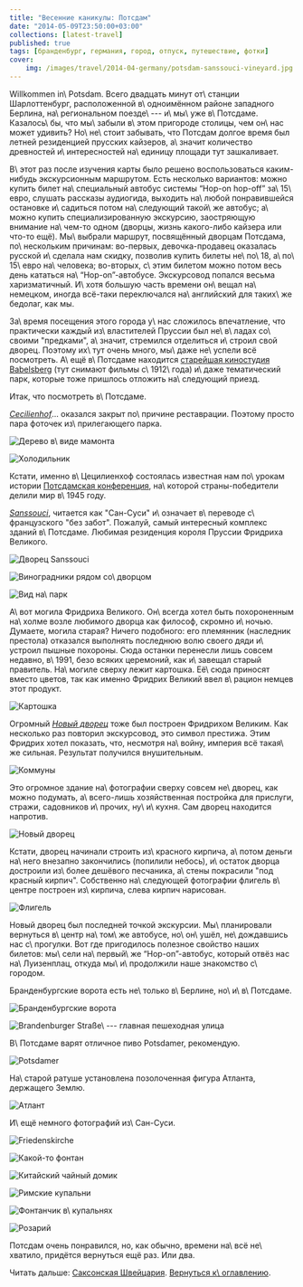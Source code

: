 ```yaml
---
title: "Весенние каникулы: Потсдам"
date: "2014-05-09T23:50:00+03:00"
collections: [latest-travel]
published: true
tags: [бранденбург, германия, город, отпуск, путешествие, фотки]
cover:
    img: /images/travel/2014-04-germany/potsdam-sanssouci-vineyard.jpg
---
```


Willkommen in\ Potsdam. Всего двадцать минут от\ станции Шарлоттенбург, расположенной в\ одноимённом районе западного
Берлина, на\ региональном поезде\ --- и\ мы\ уже в\ Потсдаме. Казалось\ бы, что мы\ забыли в\ этом пригороде столицы,
чем он\ нас может удивить? Но\ не\ стоит забывать, что Потсдам долгое время был летней резиденцией прусских кайзеров,
а\ значит количество древностей и\ интересностей на\ единицу площади тут зашкаливает.

В\ этот раз после изучения карты было решено воспользоваться каким-нибудь экскурсионным маршрутом. Есть несколько
вариантов: можно купить билет на\ специальный автобус системы “Hop-on hop-off” за\ 15\ евро, слушать
рассказы аудиогида, выходить на\ любой понравившейся остановке и\ садиться потом на\ следующий такой\ же автобус;
а\ можно купить специализированную экскурсию, заостряющую внимание на\ чем-то одном (дворцы, жизнь
какого-либо кайзера или что-то ещё). Мы\ выбрали маршрут, посвящённый дворцам Потсдама, по\ нескольким
причинам: во-первых, девочка-продавец оказалась русской и\ сделала нам скидку, позволив купить билеты
не\ по\ 18, а\ по\ 15\ евро на\ человека; во-вторых, с\ этим билетом можно потом весь день кататься
на\ “Hop-on”-автобусе. Экскурсовод попался весьма харизматичный. И\ хотя большую часть времени он\ вещал
на\ немецком, иногда всё-таки переключался на\ английский для таких\ же бедолаг, как мы.

За\ время посещения этого города у\ нас сложилось впечатление, что практически каждый из\ властителей Пруссии был
не\ в\ ладах со\ своими "предками", а\ значит, стремился отделиться и\ строил свой дворец. Поэтому их\ тут очень много,
мы\ даже не\ успели всё посмотреть. А\ ещё в\ Потсдаме находится [старейшая киностудия Babelsberg][babelsberg] (тут
снимают фильмы с\ 1912\ года) и\ даже тематический парк, которые тоже пришлось отложить на\ следующий приезд.

Итак, что посмотреть в\ Потсдаме.

*[Cecilienhof]*... оказался закрыт по\ причине реставрации. Поэтому просто пара фоточек из\ прилегающего парка.

![Дерево в\ виде мамонта](/images/travel/2014-04-germany/potsdam-cecilienhof-mammoth.jpg "Дерево в виде мамонта")

<!--more Что ещё посмотреть в Потсдаме...-->

![Холодильник](/images/travel/2014-04-germany/potsdam-cecilienhof-fridge.jpg "Холодильник")

Кстати, именно в\ Цецилиенхоф состоялась известная нам по\ урокам истории [Потсдамская конференция][conference],
на\ которой страны-победители делили мир в\ 1945 году.

*[Sanssouci][sanssouci]*, читается как "Сан-Суси" и\ означает в\ переводе с\ французского "без забот". Пожалуй,
самый интересный комплекс зданий в\ Потсдаме. Любимая резиденция короля Пруссии Фридриха Великого.

![Дворец Sanssouci](/images/travel/2014-04-germany/potsdam-sanssouci-palais.jpg "Дворец Sanssouci")

![Виноградники рядом со\ дворцом](/images/travel/2014-04-germany/potsdam-sanssouci-vineyard.jpg "Виноградники рядом со дворцом")

![Вид на\ парк](/images/travel/2014-04-germany/potsdam-sanssouci-park.jpg "Вид на парк")

А\ вот могила Фридриха Великого. Он\ всегда хотел быть похороненным на\ холме возле любимого дворца как философ,
скромно и\ ночью. Думаете, могила старая? Ничего подобного: его племянник (наследник престола) отказался выполнять
последнюю волю своего дяди и\ устроил пышные похороны. Сюда останки перенесли лишь совсем недавно, в\ 1991, безо всяких
церемоний, как и\ завещал старый правитель. На\ могиле сверху лежит картошка. Её\ сюда приносят вместо цветов, так как
именно Фридрих Великий ввел в\ рацион немцев этот продукт.

![Картошка](/images/travel/2014-04-germany/potsdam-sanssouci-grave.jpg "Картошка")

Огромный *[Новый дворец][neues-palais]* тоже был построен Фридрихом Великим. Как несколько раз повторил экскурсовод,
это символ престижа. Этим Фридрих хотел показать, что, несмотря на\ войну, империя всё такая\ же сильная. Результат
получился внушительным.

![Коммуны](/images/travel/2014-04-germany/potsdam-neues-palais-communs.jpg "Коммуны")

Это огромное здание на\ фотографии сверху совсем не\ дворец, как можно подумать, а\ всего-лишь хозяйственная
постройка для прислуги, стражи, садовников и\ прочих, ну\ и\ кухня. Сам дворец находится напротив.

![Новый дворец](/images/travel/2014-04-germany/potsdam-neues-palais.jpg "Новый дворец")

Кстати, дворец начинали строить из\ красного кирпича, а\ потом деньги на\ него внезапно закончились (попилили небось),
и\ остаток дворца достроили из\ более дешёвого песчаника, а\ стены покрасили "под красный кирпич". Собственно
на\ следующей фотографии флигель в\ центре построен из\ кирпича, слева кирпич нарисован.

![Флигель](/images/travel/2014-04-germany/potsdam-neues-palais-wing.jpg "Флигель")

Новый дворец был последней точкой экскурсии. Мы\ планировали вернуться в\ центр на\ том\ же автобусе, но\ он\ ушёл,
не\ дождавшись нас с\ прогулки. Вот где пригодилось полезное свойство наших билетов: мы\ сели на\ первый\ же
“Hop-on”-автобус, который отвёз нас на\ Луизенплац, откуда мы\ и\ продолжили наше знакомство с\ городом.

Бранденбургские ворота есть не\ только в\ Берлине, но\ и\ в\ Потсдаме.

![Бранденбургские ворота](/images/travel/2014-04-germany/potsdam-brandenburger-tor.jpg "Бранденбургские ворота")

![Brandenburger Straße\ --- главная пешеходная улица](/images/travel/2014-04-germany/potsdam-brandenburger-strasse.jpg "Brandenburger Straße - главная пешеходная улица")

В\ Потсдаме варят отличное пиво Potsdamer, рекомендую.

![Potsdamer](/images/travel/2014-04-germany/potsdam-potsdamer-beer.jpg "Potsdamer")

На\ старой ратуше установлена позолоченная фигура Атланта, держащего Землю.

![Атлант](/images/travel/2014-04-germany/potsdam-atlas.jpg "Атлант")

И\ ещё немного фотографий из\ Сан-Суси.

![[Friedenskirche]](/images/travel/2014-04-germany/potsdam-friedenskirche.jpg "Friedenskirche")

![Какой-то фонтан](/images/travel/2014-04-germany/potsdam-sanssouci-fountain.jpg "Какой-то фонтан")

![[Китайский чайный домик][chinesisches-haus]](/images/travel/2014-04-germany/potsdam-chinesisches-haus.jpg "Китайский чайный домик")

![[Римские купальни][roman-baths]](/images/travel/2014-04-germany/potsdam-roman-baths.jpg "Римские купальни")

![Фонтанчик в\ купальнях](/images/travel/2014-04-germany/potsdam-roman-baths-fountain.jpg "Фонтанчик в купальнях")

![Розарий](/images/travel/2014-04-germany/potsdam-rosengarten.jpg "Розарий")

Потсдам очень понравился, но, как обычно, времени на\ всё не\ хватило, придётся вернуться ещё раз. Или два.

Читать дальше: [Саксонская Швейцария](/post/saxon-switzerland-2014/). [Вернуться к\ оглавлению](/post/spring-break-2014/).

[babelsberg]: http://en.wikipedia.org/wiki/Babelsberg_Studio
[Cecilienhof]: http://ru.wikipedia.org/wiki/%D0%A6%D0%B5%D1%86%D0%B8%D0%BB%D0%B8%D0%B5%D0%BD%D1%85%D0%BE%D1%84
[chinesisches-haus]: http://ru.wikipedia.org/wiki/%D0%9A%D0%B8%D1%82%D0%B0%D0%B9%D1%81%D0%BA%D0%B8%D0%B9_%D1%87%D0%B0%D0%B9%D0%BD%D1%8B%D0%B9_%D0%B4%D0%BE%D0%BC%D0%B8%D0%BA
[conference]: http://ru.wikipedia.org/wiki/%D0%9F%D0%BE%D1%82%D1%81%D0%B4%D0%B0%D0%BC%D1%81%D0%BA%D0%B0%D1%8F_%D0%BA%D0%BE%D0%BD%D1%84%D0%B5%D1%80%D0%B5%D0%BD%D1%86%D0%B8%D1%8F
[Friedenskirche]: http://ru.wikipedia.org/wiki/%D0%A4%D1%80%D0%B8%D0%B4%D0%B5%D0%BD%D1%81%D0%BA%D0%B8%D1%80%D1%85%D0%B5_(%D0%A1%D0%B0%D0%BD-%D0%A1%D1%83%D1%81%D0%B8)
[neues-palais]: http://ru.wikipedia.org/wiki/%D0%9D%D0%BE%D0%B2%D1%8B%D0%B9_%D0%B4%D0%B2%D0%BE%D1%80%D0%B5%D1%86_(%D0%9F%D0%BE%D1%82%D1%81%D0%B4%D0%B0%D0%BC)
[roman-baths]: http://en.wikipedia.org/wiki/Roman_Baths_(Potsdam)
[sanssouci]: http://ru.wikipedia.org/wiki/%D0%A1%D0%B0%D0%BD-%D0%A1%D1%83%D1%81%D0%B8
